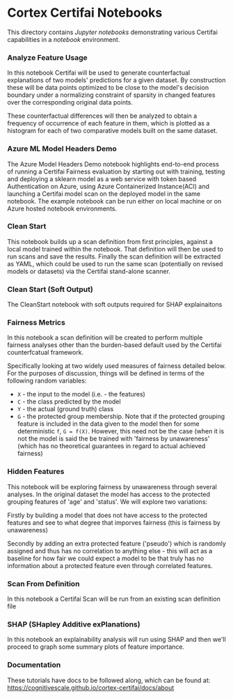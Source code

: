 # Cortex Certifai Notebooks
This directory contains *Jupyter notebooks* demonstrating various Certifai capabilities in a *notebook* environment.

### Analyze Feature Usage

In this notebook Certifai will be used to generate counterfactual explanations of two models' predictions for a given
dataset.  By construction these will be data points optimized to be close to the model's decision boundary under
a normalizing constraint of sparsity in changed features over the corresponding original data points.

These counterfactual differences will then be analyzed to obtain a frequency of occurrence of each feature in them,
which is plotted as a histogram for each of two comparative models built on the same dataset.

### Azure ML Model Headers Demo

 The Azure Model Headers Demo notebook highlights end-to-end process of running a Certifai Fairness evaluation by starting out with training, testing and deploying a sklearn model as a web service with token based Authentication on Azure, using Azure Containerized Instance(ACI) and launching a Certifai model scan on the deployed model in the same notebook. The example notebook can be run either on local machine or on Azure hosted notebook environments.

### Clean Start 

This notebook builds up a scan definition from first principles, against a local model trained within the notebook. That definition will then be used to run scans and save the results. Finally the scan definition will be extracted as YAML, which could be used to run the same scan (potentially on revised models or datasets) via the Certifai stand-alone scanner.

### Clean Start (Soft Output)

The CleanStart notebook with soft outputs required for SHAP explainaitons

### Fairness Metrics

In this notebook a scan definition will be created to perform multiple fairness analyses other than the burden-based
default used by the Certifai counterfcatual framework.

Specifically looking at two widely used measures of fairness detailed below.  For the purposes of discussion, things will be defined in terms of the following random variables:

* `X` - the input to the model (i.e. - the features)
* `C` - the class predicted by the model
* `Y` - the actual (ground truth) class
* `G` - the protected group membership.  Note that if the protected grouping feature is included in the data given to the model then for some deterministic `f`, `G = f(X)`.  However, this need not be the case (when it is not the model is said the be trained with 'fairness by unawareness' (which has no theoretical guarantees in regard to actual achieved fairness)

### Hidden Features

This notebook will be exploring fairness by unawareness through several analyses. In the original dataset the model has access to the protected grouping features of 'age' and 'status'. We will explore two variations:

Firstly by building a model that does not have access to the protected features and see to what degree that imporves fairness (this is fairness by unawareness)

Secondly by adding an extra protected feature ('pseudo') which is randomly assigned and thus has no correlation to anything else - this will act as a baseline for how fair we could expect a model to be that truly has no information about a protected feature even through correlated features.

### Scan From Definition

In this notebook a Certifai Scan will be run from an existing scan definition file

### SHAP (SHapley Additive exPlanations)

In this notebook an explainability analysis will run using SHAP and then we'll proceed to graph some summary plots of feature importance.

### Documentation
These tutorials have docs to be followed along, which can be found at: https://cognitivescale.github.io/cortex-certifai/docs/about

